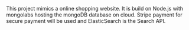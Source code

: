 This project mimics a online shopping website.
It is build on Node.js with mongolabs hosting the mongoDB database on cloud.
Stripe payment for secure payment will be used and ElasticSearch is the Search API. 
